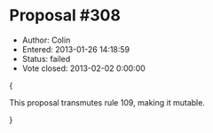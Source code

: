 Proposal #308
============= 
* Author: Colin
* Entered: 2013-01-26 14:18:59
* Status: failed
* Vote closed: 2013-02-02 0:00:00

{

This proposal transmutes rule 109, making it mutable.

}
